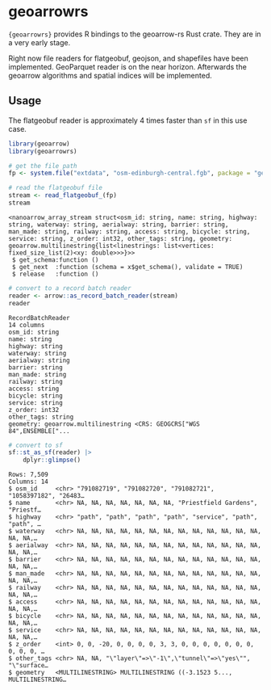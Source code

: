 
# geoarrowrs

`{geoarrowrs}` provides R bindings to the geoarrow-rs Rust crate. They
are in a very early stage.

Right now file readers for flatgeobuf, geojson, and shapefiles have been
implemented. GeoParquet reader is on the near horizon. Afterwards the
geoarrow algorithms and spatial indices will be implemented.

## Usage

The flatgeobuf reader is approximately 4 times faster than `sf` in this
use case.

``` r
library(geoarrow)
library(geoarrowrs)

# get the file path
fp <- system.file("extdata", "osm-edinburgh-central.fgb", package = "geoarrowrs")

# read the flatgeobuf file
stream <- read_flatgeobuf_(fp)
stream
```

    <nanoarrow_array_stream struct<osm_id: string, name: string, highway: string, waterway: string, aerialway: string, barrier: string, man_made: string, railway: string, access: string, bicycle: string, service: string, z_order: int32, other_tags: string, geometry: geoarrow.multilinestring{list<linestrings: list<vertices: fixed_size_list(2)<xy: double>>>}>>
     $ get_schema:function ()  
     $ get_next  :function (schema = x$get_schema(), validate = TRUE)  
     $ release   :function ()  

``` r
# convert to a record batch reader
reader <- arrow::as_record_batch_reader(stream)
reader 
```

    RecordBatchReader
    14 columns
    osm_id: string
    name: string
    highway: string
    waterway: string
    aerialway: string
    barrier: string
    man_made: string
    railway: string
    access: string
    bicycle: string
    service: string
    z_order: int32
    other_tags: string
    geometry: geoarrow.multilinestring <CRS: GEOGCRS["WGS 84",ENSEMBLE["...

``` r
# convert to sf 
sf::st_as_sf(reader) |> 
    dplyr::glimpse()
```

    Rows: 7,509
    Columns: 14
    $ osm_id     <chr> "791082719", "791082720", "791082721", "1058397182", "26483…
    $ name       <chr> NA, NA, NA, NA, NA, NA, NA, "Priestfield Gardens", "Priestf…
    $ highway    <chr> "path", "path", "path", "path", "service", "path", "path", …
    $ waterway   <chr> NA, NA, NA, NA, NA, NA, NA, NA, NA, NA, NA, NA, NA, NA, NA,…
    $ aerialway  <chr> NA, NA, NA, NA, NA, NA, NA, NA, NA, NA, NA, NA, NA, NA, NA,…
    $ barrier    <chr> NA, NA, NA, NA, NA, NA, NA, NA, NA, NA, NA, NA, NA, NA, NA,…
    $ man_made   <chr> NA, NA, NA, NA, NA, NA, NA, NA, NA, NA, NA, NA, NA, NA, NA,…
    $ railway    <chr> NA, NA, NA, NA, NA, NA, NA, NA, NA, NA, NA, NA, NA, NA, NA,…
    $ access     <chr> NA, NA, NA, NA, NA, NA, NA, NA, NA, NA, NA, NA, NA, NA, NA,…
    $ bicycle    <chr> NA, NA, NA, NA, NA, NA, NA, NA, NA, NA, NA, NA, NA, NA, NA,…
    $ service    <chr> NA, NA, NA, NA, NA, NA, NA, NA, NA, NA, NA, NA, NA, NA, NA,…
    $ z_order    <int> 0, 0, -20, 0, 0, 0, 0, 3, 3, 0, 0, 0, 0, 0, 0, 0, 0, 0, 0, …
    $ other_tags <chr> NA, NA, "\"layer\"=>\"-1\",\"tunnel\"=>\"yes\"", "\"surface…
    $ geometry   <MULTILINESTRING> MULTILINESTRING ((-3.1523 5..., MULTILINESTRING…
